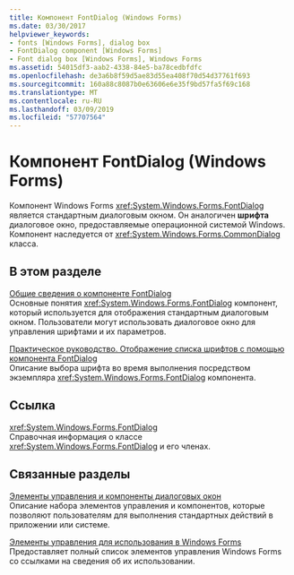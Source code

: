 ```yaml
---
title: Компонент FontDialog (Windows Forms)
ms.date: 03/30/2017
helpviewer_keywords:
- fonts [Windows Forms], dialog box
- FontDialog component [Windows Forms]
- Font dialog box [Windows Forms], Windows Forms
ms.assetid: 54015df3-aab2-4338-84e5-ba78cedbfdfc
ms.openlocfilehash: de3a6b8f59d5ae83d55ea408f70d54d37761f693
ms.sourcegitcommit: 160a88c8087b0e63606e6e35f9bd57fa5f69c168
ms.translationtype: MT
ms.contentlocale: ru-RU
ms.lasthandoff: 03/09/2019
ms.locfileid: "57707564"
---
```

# <a name="fontdialog-component-windows-forms"></a>Компонент FontDialog (Windows Forms)
Компонент Windows Forms <xref:System.Windows.Forms.FontDialog> является стандартным диалоговым окном. Он аналогичен **шрифта** диалоговое окно, предоставляемые операционной системой Windows. Компонент наследуется от <xref:System.Windows.Forms.CommonDialog> класса.  
  
## <a name="in-this-section"></a>В этом разделе  
 [Общие сведения о компоненте FontDialog](fontdialog-component-overview-windows-forms.md)  
 Основные понятия <xref:System.Windows.Forms.FontDialog> компонент, который используется для отображения стандартным диалоговым окном. Пользователи могут использовать диалоговое окно для управления шрифтами и их параметров.  
  
 [Практическое руководство. Отображение списка шрифтов с помощью компонента FontDialog](how-to-show-a-font-list-with-the-fontdialog-component.md)  
 Описание выбора шрифта во время выполнения посредством экземпляра <xref:System.Windows.Forms.FontDialog> компонента.  
  
## <a name="reference"></a>Ссылка  
 <xref:System.Windows.Forms.FontDialog>  
 Справочная информация о классе <xref:System.Windows.Forms.FontDialog> и его членах.  
  
## <a name="related-sections"></a>Связанные разделы  
 [Элементы управления и компоненты диалоговых окон](dialog-box-controls-and-components-windows-forms.md)  
 Описание набора элементов управления и компонентов, которые позволяют пользователям для выполнения стандартных действий в приложении или системе.  
  
 [Элементы управления для использования в Windows Forms](controls-to-use-on-windows-forms.md)  
 Предоставляет полный список элементов управления Windows Forms со ссылками на сведения об их использовании.
